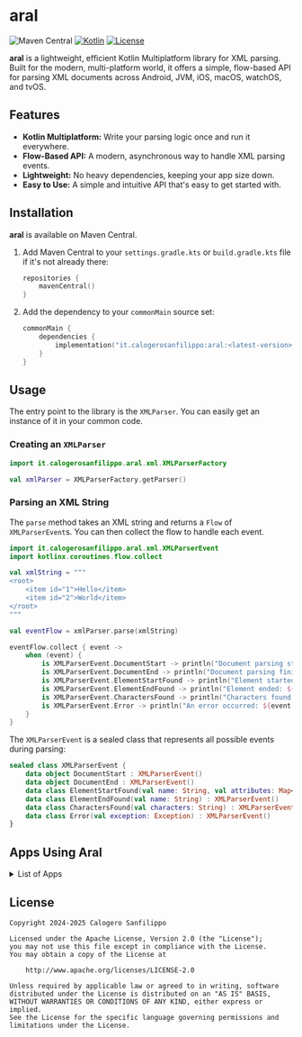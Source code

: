 # aral
![Maven Central](https://img.shields.io/maven-central/v/it.calogerosanfilippo/aral)
[![Kotlin](https://img.shields.io/badge/kotlin-2.2.20-blue.svg?logo=kotlin)](http://kotlinlang.org)
[![License](https://img.shields.io/badge/license-Apache%202.0-blue.svg)](https://www.apache.org/licenses/LICENSE-2.0)

**aral** is a lightweight, efficient Kotlin Multiplatform library for XML parsing. Built for the modern, multi-platform world, it offers a simple, flow-based API for parsing XML documents across Android, JVM, iOS, macOS, watchOS, and tvOS.

## Features

*   **Kotlin Multiplatform:** Write your parsing logic once and run it everywhere.
*   **Flow-Based API:** A modern, asynchronous way to handle XML parsing events.
*   **Lightweight:** No heavy dependencies, keeping your app size down.
*   **Easy to Use:** A simple and intuitive API that's easy to get started with.

## Installation

**aral** is available on Maven Central.

1.  Add Maven Central to your `settings.gradle.kts` or `build.gradle.kts` file if it's not already there:

    ```kotlin
    repositories {
        mavenCentral()
    }
    ```

2.  Add the dependency to your `commonMain` source set:

    ```kotlin
    commonMain {
        dependencies {
            implementation("it.calogerosanfilippo:aral:<latest-version>")
        }
    }
    ```

## Usage

The entry point to the library is the `XMLParser`. You can easily get an instance of it in your common code.

### Creating an `XMLParser`

```kotlin
import it.calogerosanfilippo.aral.xml.XMLParserFactory

val xmlParser = XMLParserFactory.getParser()
```

### Parsing an XML String

The `parse` method takes an XML string and returns a `Flow` of `XMLParserEvent`s. You can then collect the flow to handle each event.

```kotlin
import it.calogerosanfilippo.aral.xml.XMLParserEvent
import kotlinx.coroutines.flow.collect

val xmlString = """
<root>
    <item id="1">Hello</item>
    <item id="2">World</item>
</root>
"""

val eventFlow = xmlParser.parse(xmlString)

eventFlow.collect { event ->
    when (event) {
        is XMLParserEvent.DocumentStart -> println("Document parsing started")
        is XMLParserEvent.DocumentEnd -> println("Document parsing finished")
        is XMLParserEvent.ElementStartFound -> println("Element started: ${event.name}, attributes: ${event.attributes}")
        is XMLParserEvent.ElementEndFound -> println("Element ended: ${event.name}")
        is XMLParserEvent.CharactersFound -> println("Characters found: ${event.characters}")
        is XMLParserEvent.Error -> println("An error occurred: ${event.exception}")
    }
}
```

The `XMLParserEvent` is a sealed class that represents all possible events during parsing:

```kotlin
sealed class XMLParserEvent {
    data object DocumentStart : XMLParserEvent()
    data object DocumentEnd : XMLParserEvent()
    data class ElementStartFound(val name: String, val attributes: Map<String, String>) : XMLParserEvent()
    data class ElementEndFound(val name: String) : XMLParserEvent()
    data class CharactersFound(val characters: String) : XMLParserEvent()
    data class Error(val exception: Exception) : XMLParserEvent()
}
```

## Apps Using Aral

<details>
  <summary>List of Apps</summary>

*   [TurinPark](https://calogerosanfilippo.it/apps/turinpark/)

</details>

## License

```
Copyright 2024-2025 Calogero Sanfilippo

Licensed under the Apache License, Version 2.0 (the "License");
you may not use this file except in compliance with the License.
You may obtain a copy of the License at

    http://www.apache.org/licenses/LICENSE-2.0

Unless required by applicable law or agreed to in writing, software
distributed under the License is distributed on an "AS IS" BASIS,
WITHOUT WARRANTIES OR CONDITIONS OF ANY KIND, either express or implied.
See the License for the specific language governing permissions and
limitations under the License.
```